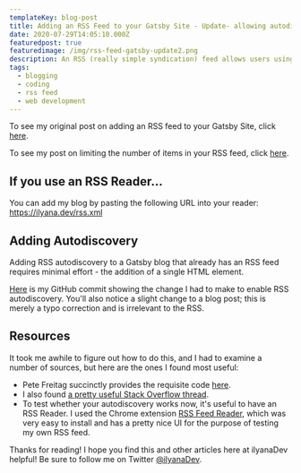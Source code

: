 ```yaml
---
templateKey: blog-post
title: Adding an RSS Feed to your Gatsby Site - Update- allowing autodiscovery
date: 2020-07-29T14:05:10.000Z
featuredpost: true
featuredimage: /img/rss-feed-gatsby-update2.png
description: An RSS (really simple syndication) feed allows users using an RSS reader to subscribe to content and be notified when new content is added to a site. I've now added autodiscovery capability to my RSS feed.
tags:
  - blogging
  - coding
  - rss feed
  - web development
---
```


To see my original post on adding an RSS feed to your Gatsby Site, click [here](https://ilyana.dev/blog/2020-07-13-adding-rss-feed/).

To see my post on limiting the number of items in your RSS feed, click [here](https://ilyana.dev/blog/2020-07-15-adding-rss-feed-update/).

If you use an RSS Reader...
--

You can add my blog by pasting the following URL into your reader: <https://ilyana.dev/rss.xml>

Adding Autodiscovery
--

Adding RSS autodiscovery to a Gatsby blog that already has an RSS feed requires minimal effort - the addition of a single HTML element.

[Here](https://github.com/ilyanaDev/ilyanaDevBlog/commit/8c2045c91351104b7aa52a07f8e44632d141de35) is my GitHub commit showing the change I had to make to enable RSS autodiscovery. You'll also notice a slight change to a blog post; this is merely a typo correction and is irrelevant to the RSS.

Resources
--

It took me awhile to figure out how to do this, and I had to examine a number of sources, but here are the ones I found most useful:

* Pete Freitag succinctly provides the requisite code [here](https://www.petefreitag.com/item/384.cfm).
* I also found [a pretty useful Stack Overflow thread](https://stackoverflow.com/questions/10809673/rss-auto-discovery).
* To test whether your autodiscovery works now, it's useful to have an RSS Reader. I used the Chrome extension [RSS Feed Reader](https://chrome.google.com/webstore/detail/rss-feed-reader/pnjaodmkngahhkoihejjehlcdlnohgmp?hl=en), which was very easy to install and has a pretty nice UI for the purpose of testing my own RSS feed.

Thanks for reading! I hope you find this and other articles here at ilyanaDev helpful! Be sure to follow me on Twitter [@ilyanaDev](https://twitter.com/ilyanaDev).
